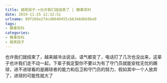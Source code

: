 ```yaml
---
title: 搞笑段子->也许我们就结束了 | 糗事百科
date: 2019-11-25 12:32:51
urlname: 09f266e2f4cd8640455cbb348dbb9be0
tags: 
- 糗事百科
categories:
- 糗事百科
- 搞笑段子
---
```

也许我们就结束了，越来越冷淡说话，语气都变了，电话打了几次也没出来，这辈子也许我们走不动一起，下辈子我定娶你不要以为有了守门员就能安枕无忧的踢球，进不进球看的是踢球者的能力和后卫和守门员的努力，假如其中一个人放弃了，进球的可能性就大了


